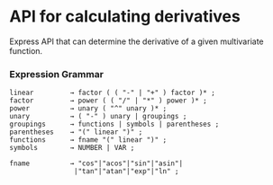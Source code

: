 # API for calculating derivatives

Express API that can determine the derivative of a given multivariate function.

### Expression Grammar

```ebnf
linear         → factor ( ( "-" | "+" ) factor )* ;
factor         → power ( ( "/" | "*" ) power )* ;
power          → unary ( "^" unary )* ;
unary          → ( "-" ) unary | groupings ;
groupings      → functions | symbols | parentheses ;
parentheses    → "(" linear ")" ;
functions      → fname "(" linear ")" ;
symbols        → NUMBER | VAR ;

fname          → "cos"|"acos"|"sin"|"asin"|
                |"tan"|"atan"|"exp"|"ln" ;

```

